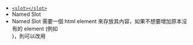 - [`<slot></slot>`](https://vuejs.org/v2/guide/components-slots.html)
- Named Slot
- Named Slot 需要一個 html element 來存放其內容，如果不想要增加原本沒有的 element (例如 <div>)，則可以改用 <template>
- slot could have the default content
